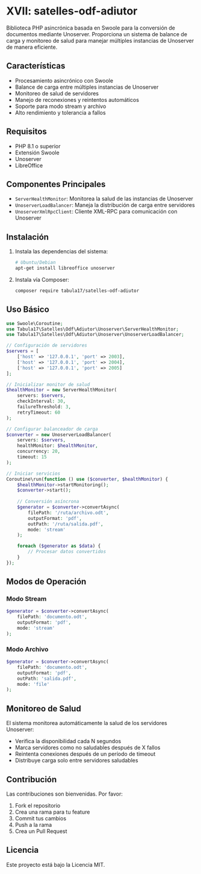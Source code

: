 # XVII: satelles-odf-adiutor

Biblioteca PHP asincrónica basada en Swoole para la conversión de documentos mediante Unoserver. Proporciona un sistema de balance de carga y monitoreo de salud para manejar múltiples instancias de Unoserver de manera eficiente.

## Características

- Procesamiento asincrónico con Swoole
- Balance de carga entre múltiples instancias de Unoserver
- Monitoreo de salud de servidores
- Manejo de reconexiones y reintentos automáticos
- Soporte para modo stream y archivo
- Alto rendimiento y tolerancia a fallos

## Requisitos

- PHP 8.1 o superior
- Extensión Swoole
- Unoserver
- LibreOffice

## Componentes Principales

- `ServerHealthMonitor`: Monitorea la salud de las instancias de Unoserver
- `UnoserverLoadBalancer`: Maneja la distribución de carga entre servidores
- `UnoserverXmlRpcClient`: Cliente XML-RPC para comunicación con Unoserver

## Instalación

1. Instala las dependencias del sistema:
   ```bash
   # Ubuntu/Debian
   apt-get install libreoffice unoserver
   ```

2. Instala vía Composer:
   ```bash
   composer require tabula17/satelles-odf-adiutor
   ```

## Uso Básico

```php
use Swoole\Coroutine;
use Tabula17\Satelles\Odf\Adiutor\Unoserver\ServerHealthMonitor;
use Tabula17\Satelles\Odf\Adiutor\Unoserver\UnoserverLoadBalancer;

// Configuración de servidores
$servers = [
    ['host' => '127.0.0.1', 'port' => 2003],
    ['host' => '127.0.0.1', 'port' => 2004],
    ['host' => '127.0.0.1', 'port' => 2005]
];

// Inicializar monitor de salud
$healthMonitor = new ServerHealthMonitor(
    servers: $servers,
    checkInterval: 30,
    failureThreshold: 3,
    retryTimeout: 60
);

// Configurar balanceador de carga
$converter = new UnoserverLoadBalancer(
    servers: $servers,
    healthMonitor: $healthMonitor,
    concurrency: 20,
    timeout: 15
);

// Iniciar servicios
Coroutine\run(function () use ($converter, $healthMonitor) {
    $healthMonitor->startMonitoring();
    $converter->start();
    
    // Conversión asíncrona
    $generator = $converter->convertAsync(
        filePath: '/ruta/archivo.odt',
        outputFormat: 'pdf',
        outPath: '/ruta/salida.pdf',
        mode: 'stream'
    );

    foreach ($generator as $data) {
        // Procesar datos convertidos
    }
});
```

## Modos de Operación

### Modo Stream
```php
$generator = $converter->convertAsync(
    filePath: 'documento.odt',
    outputFormat: 'pdf',
    mode: 'stream'
);
```

### Modo Archivo
```php
$generator = $converter->convertAsync(
    filePath: 'documento.odt',
    outputFormat: 'pdf',
    outPath: 'salida.pdf',
    mode: 'file'
);
```

## Monitoreo de Salud

El sistema monitorea automáticamente la salud de los servidores Unoserver:

- Verifica la disponibilidad cada N segundos
- Marca servidores como no saludables después de X fallos
- Reintenta conexiones después de un período de timeout
- Distribuye carga solo entre servidores saludables

## Contribución

Las contribuciones son bienvenidas. Por favor:

1. Fork el repositorio
2. Crea una rama para tu feature
3. Commit tus cambios
4. Push a la rama
5. Crea un Pull Request

## Licencia

Este proyecto está bajo la Licencia MIT.
